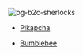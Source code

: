 ![og-b2c-sherlocks](https://github.com/user-attachments/assets/fd5b8ea7-9230-41bb-b2a8-e3504bfb6206)


- [Pikapcha](https://github.com/AviorMostovski/challenges/blob/main/HackTheBox/Pikapcha.pdf)

- [Bumblebee](https://github.com/AviorMostovski/challenges/blob/main/HackTheBox/Bumblebee.pdf)
